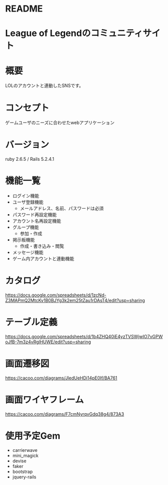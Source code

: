 # README

# League of Legendのコミュニティサイト

# 概要
LOLのアカウントと連動したSNSです。

# コンセプト
ゲームユーザのニーズに合わせたwebアプリケーション

# バージョン
ruby 2.6.5 / Rails 5.2.4.1

# 機能一覧
- ログイン機能
- ユーザ登録機能
  - メールアドレス、名前、パスワードは必須
- パスワード再設定機能
- アカウント名再設定機能
- グループ機能
  - 参加・作成
- 掲示板機能
  - 作成・書き込み・閲覧
- メッセージ機能
- ゲーム内アカウントと連動機能

# カタログ
https://docs.google.com/spreadsheets/d/1zcNd-Z3MAPmQ2MtcKv1B0BJYg3k2em25tZau1rDAsT4/edit?usp=sharing

# テーブル定義
https://docs.google.com/spreadsheets/d/1b4ZHQ40iE4yzTVSWjwIO7vGPWoJfB-7m3z4vRglHUWE/edit?usp=sharing

# 画面遷移図
https://cacoo.com/diagrams/JledUeHDi14pE0If/BA761

# 画面ワイヤフレーム
https://cacoo.com/diagrams/F7cmNyrqvGdq38g4/873A3

# 使用予定Gem
- carrierwave
- mini_magick
- devise
- faker
- bootstrap
- jquery-rails